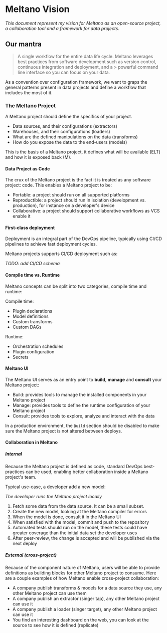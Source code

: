 # Meltano Vision

_This document represent my vision for Meltano as an open-source project, a collaboration tool and a framework for data projects._

## Our mantra

> A single workflow for the entire data life cycle.
> Meltano leverages best practices from software development such as version control, continuous integration and deployment, and a > powerful command line interface so you can focus on your data.

As a convention over configuration framework, we want to graps the general patterns present in data projects and define a workflow that includes the most of it.

### The Meltano Project

A Meltano project should define the specifics of your project.

  - Data sources, and their configurations (extractors)
  - Warehouses, and their configurations  (loaders)
  - What are the defined manipulations on the data (transforms)
  - How do you expose the data to the end-users (models)

This is the basis of a Meltano project, it defines what will be available (ELT) and how it is exposed back (M).

#### Data Project as Code

The crux of the Meltano project is the fact it is treated as any software project: code.
This enables a Meltano project to be:

  - Portable: a project should run on all supported platforms
  - Reproductible: a project should run in isolation (development vs. production), for instance on a developer's device
  - Collaborative: a project should support collaborative workflows as VCS enable it

#### First-class deployment

Deployment is an integral part of the DevOps pipeline, typically using CI/CD pipelines to achieve fast deployment cycles.

Meltano projects supports CI/CD deployment such as:

_TODO: add CI/CD schema_

#### Compile time vs. Runtime

Meltano concepts can be split into two categories, compile time and runtime:

Compile time:
  - Plugin declarations
  - Model definitions
  - Custom transforms
  - Custom DAGs

Runtime:
  - Orchestration schedules
  - Plugin configuration
  - Secrets

#### Meltano UI

The Meltano UI serves as an entry point to **build**, **manage** and **consult** your Meltano project:

  - Build: provides tools to manage the installed components in your Meltano project
  - Manage: provides tools to define the runtime configuration of your Meltano project
  - Consult: provides tools to explore, analyze and interact with the data

In a production environment, the `Build` section should be disabled to make sure the Meltano project is not altered between deploys.

#### Collaboration in Meltano

##### Internal

Because the Meltano project is defined as code, standard DevOps best-practices can be used, enabling better collaboration inside a Meltano project's team.

Typical use-case, a developer add a new model:

_The developer runs the Meltano project locally_

  1. Fetch some data from the data source. It can be a small subset.
  1. Create the new model, looking at the Meltano compiler for errors
  1. When the model is done, consult it in the Meltano UI
  1. When satisfied with the model, commit and push to the repository
  1. Automated tests should run on the model, these tests could have greater coverage than the initial data set the developer uses
  1. After peer-review, the change is accepted and will be published via the next deploy

##### External (cross-project)

Because of the component nature of Meltano, users will be able to provide definitions as building blocks for other Meltano project to consume. Here are a couple examples of how Meltano enable cross-project collaboration:

  - A company publish transforms & models for a data source they use, any other Meltano project can use them
  - A company publish an extractor (singer tap), any other Meltano project can use it
  - A company publish a loader (singer target), any other Meltano project can use it
  - You find an interesting dashboard on the web, you can look at the source to see how it is defined (replicate)
